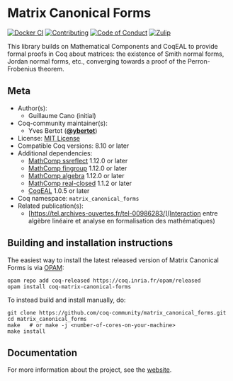 <!---
This file was generated from `meta.yml`, please do not edit manually.
Follow the instructions on https://github.com/coq-community/templates to regenerate.
--->
# Matrix Canonical Forms

[![Docker CI][docker-action-shield]][docker-action-link]
[![Contributing][contributing-shield]][contributing-link]
[![Code of Conduct][conduct-shield]][conduct-link]
[![Zulip][zulip-shield]][zulip-link]

[docker-action-shield]: https://github.com/coq-community/matrix_canonical_forms/workflows/Docker%20CI/badge.svg?branch=master
[docker-action-link]: https://github.com/coq-community/matrix_canonical_forms/actions?query=workflow:"Docker%20CI"

[contributing-shield]: https://img.shields.io/badge/contributions-welcome-%23f7931e.svg
[contributing-link]: https://github.com/coq-community/manifesto/blob/master/CONTRIBUTING.md

[conduct-shield]: https://img.shields.io/badge/%E2%9D%A4-code%20of%20conduct-%23f15a24.svg
[conduct-link]: https://github.com/coq-community/manifesto/blob/master/CODE_OF_CONDUCT.md

[zulip-shield]: https://img.shields.io/badge/chat-on%20zulip-%23c1272d.svg
[zulip-link]: https://coq.zulipchat.com/#narrow/stream/237663-coq-community-devs.20.26.20users



This library builds on Mathematical Components and CoqEAL to provide formal
proofs in Coq about matrices: the existence of Smith normal forms, Jordan
normal forms, etc., converging towards a proof of the Perron-Frobenius theorem.

## Meta

- Author(s):
  - Guillaume Cano (initial)
- Coq-community maintainer(s):
  - Yves Bertot ([**@ybertot**](https://github.com/ybertot))
- License: [MIT License](LICENSE)
- Compatible Coq versions: 8.10 or later
- Additional dependencies:
  - [MathComp ssreflect](https://math-comp.github.io) 1.12.0 or later
  - [MathComp fingroup](https://math-comp.github.io) 1.12.0 or later
  - [MathComp algebra](https://math-comp.github.io) 1.12.0 or later
  - [MathComp real-closed](https://math-comp.github.io) 1.1.2 or later
  - [CoqEAL](https://github.com/coq-community/coqeal) 1.0.5 or later
- Coq namespace: `matrix_canonical_forms`
- Related publication(s):
  - [https://tel.archives-ouvertes.fr/tel-00986283/](Interaction entre algèbre linéaire et analyse en formalisation des mathématiques) 

## Building and installation instructions

The easiest way to install the latest released version of Matrix Canonical Forms
is via [OPAM](https://opam.ocaml.org/doc/Install.html):

```shell
opam repo add coq-released https://coq.inria.fr/opam/released
opam install coq-matrix-canonical-forms
```

To instead build and install manually, do:

``` shell
git clone https://github.com/coq-community/matrix_canonical_forms.git
cd matrix_canonical_forms
make   # or make -j <number-of-cores-on-your-machine> 
make install
```


## Documentation

For more information about the project, see the
[website](https://www-sop.inria.fr/marelle/Guillaume.Cano/).
